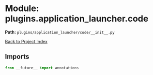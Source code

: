 # Module: plugins.application_launcher.code

**Path:** `plugins/application_launcher/code/__init__.py`

[Back to Project Index](../../../../index.md)

## Imports
```python
from __future__ import annotations
```

